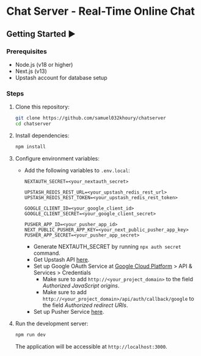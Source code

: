 # Chat Server - Real-Time Online Chat

## Getting Started ▶️

### Prerequisites

- Node.js (v18 or higher)
- Next.js (v13)
- Upstash account for database setup

### Steps

1. Clone this repository:

   ```bash
   git clone https://github.com/samuel032khoury/chatserver
   cd chatserver
   ```

2. Install dependencies:

   ```bash
   npm install
   ```

3. Configure environment variables:

   - Add the following variables to `.env.local`:

     ```env
     NEXTAUTH_SECRET=<your_nextauth_secret>
     
     UPSTASH_REDIS_REST_URL=<your_upstash_redis_rest_url>
     UPSTASH_REDIS_REST_TOKEN=<your_upstash_redis_rest_token>
     
     GOOGLE_CLIENT_ID=<your_google_client_id>
     GOOGLE_CLIENT_SECRET=<your_google_client_secret>
     
     PUSHER_APP_ID=<your_pusher_app_id>
     NEXT_PUBLIC_PUSHER_APP_KEY=<your_next_public_pusher_app_key>
     PUSHER_APP_SECRET=<your_pusher_app_secret>
     ```

     - Generate NEXTAUTH_SECRET by running `npx auth secret` command.
     - Get Upstash API [here](https://upstash.com).
     - Set up Google OAuth Service at [Google Cloud Platform](https://console.cloud.google.com) > API & Services > Credentials
       - Make sure to add `http://<your_project_domain>` to the field *Authorized JavaScript origins*.
       - Make sure to add `http://<your_project_domain>/api/auth/callback/google` to the field *Authorized redirect URIs*.
     - Set up Pusher Service [here](https://pusher.com).

4. Run the development server:

   ```bash
   npm run dev
   ```

   The application will be accessible at `http://localhost:3000`.
